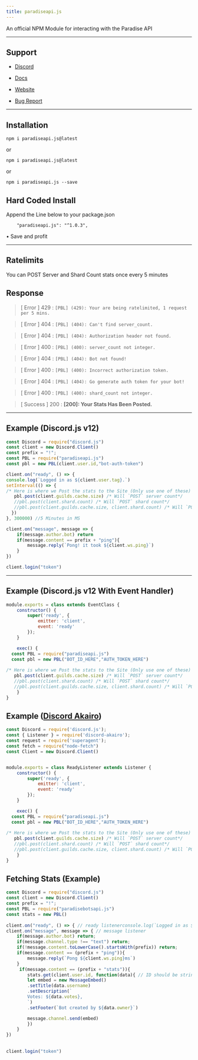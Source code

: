 ```yaml
---
title: paradiseapi.js
---
```


An official NPM Module for interacting with the  Paradise API

---

## Support

* [Discord](https://paradisebots.net/join)

* [Docs](https://docs.paradisebots.net/internal)

* [Website](https://paradisebots.net)

* [Bug Report](https://paradisebots.net/bug)

---

## Installation
`npm i paradiseapi.js@latest`

or

`npm i paradiseapi.js@latest`

or

`npm i paradiseapi.js --save`

## Hard Coded Install
Append the Line below to your package.json
```
    "paradiseapi.js": "^1.0.3",
```

• Save and profit

---

## Ratelimits
You can POST Server and Shard Count stats once every 5 minutes

## Response

> [ Error ] 429 : `[PBL] (429): Your are being ratelimited, 1 request per 5 mins.`

> [ Error ] 404 : `[PBL] (404): Can't find server_count.`

> [ Error ] 404 : `[PBL] (404): Authorization header not found.`

> [ Error ] 400 : `[PBL] (400): server_count not integer.`

> [ Error ] 404 : `[PBL] (404): Bot not found!`

> [ Error ] 400 : `[PBL] (400): Incorrect authorization token.`

> [ Error ] 404 : `[PBL] (404): Go generate auth token for your bot!`

> [ Error ] 400 : `[PBL] (400): shard_count not integer.`


> [ Success ] 200 : **[200]: Your Stats Has Been Posted.**

---

## Example (Discord.js v12)
```js
const Discord = require("discord.js")
const client = new Discord.Client()
const prefix = "!";
const PBL = require("paradiseapi.js")
const pbl = new PBL(client.user.id,"bot-auth-token")

client.on("ready", () => {
console.log(`Logged in as ${client.user.tag}.`)
setInterval(() => {
/* Here is where we Post the stats to the Site (Only use one of these) */
   pbl.post(client.guilds.cache.size) /* Will `POST` server count*/
   //pbl.post(client.shard.count) /* Will `POST` shard count*/
   //pbl.post(client.guilds.cache.size, client.shard.count) /* Will `POST` server and shard count*/
  })
}, 300000) //5 Minutes in MS

client.on("message", message => {
    if(message.author.bot) return
    if(message.content == prefix + "ping"){
        message.reply(`Pong! it took ${client.ws.ping}`)
    }
})

client.login("token")

```

---

## Example (Discord.js v12 With Event Handler)
```js
module.exports = class extends EventClass {
    constructor() {
        super('ready', {
            emitter: 'client',
            event: 'ready'
        });
    }

    exec() {
  const PBL = require("paradiseapi.js")
  const pbl = new PBL("BOT_ID_HERE","AUTH_TOKEN_HERE")
  
/* Here is where we Post the stats to the Site (Only use one of these) */
   pbl.post(client.guilds.cache.size) /* Will `POST` server count*/
   //pbl.post(client.shard.count) /* Will `POST` shard count*/
   //pbl.post(client.guilds.cache.size, client.shard.count) /* Will `POST` server and shard count*/
    }
}
```

## Example ([Discord Akairo](https://www.npmjs.com/package/discord-akairo))
```js
const Discord = require('discord.js');
const { Listener } = require('discord-akairo');
const request = require('superagent');
const fetch = require("node-fetch")
const Client = new Discord.Client()


module.exports = class ReadyListener extends Listener {
    constructor() {
        super('ready', {
            emitter: 'client',
            event: 'ready'
        });
    }

    exec() {
  const PBL = require("paradiseapi.js")
  const pbl = new PBL("BOT_ID_HERE","AUTH_TOKEN_HERE")
  
/* Here is where we Post the stats to the Site (Only use one of these) */
   pbl.post(client.guilds.cache.size) /* Will `POST` server count*/
   //pbl.post(client.shard.count) /* Will `POST` shard count*/
   //pbl.post(client.guilds.cache.size, client.shard.count) /* Will `POST` server and shard count*/
    }
}
```

## Fetching Stats (Example)
```js
const Discord = require("discord.js")
const client = new Discord.Client()
const prefix = "!";
const PBL = require("paradisebotsapi.js")
const stats = new PBL()
 
client.on("ready", () => { // ready listenerconsole.log(`Logged in as ${client.user.tag}`)}) 
client.on("message", message => { // message listener
    if(message.author.bot) return;
    if(message.channel.type !== "text") return;
    if(!message.content.toLowerCase().startsWith(prefix)) return;
    if(message.content == (prefix + "ping")){
        message.reply(`Pong ${client.ws.ping}ms`)
    }
     if(message.content == (prefix + "stats")){
        stats.get(client.user.id, function(data){ // ID should be string
        let embed = new MessageEmbed()
        .setTitle(data.username)
        .setDescription(`
        Votes: ${data.votes},
        `)
        .setFooter(`Bot created by ${data.owner}`)

        message.channel.send(embed)
        })
    }
})
 
 
client.login("token")
```

